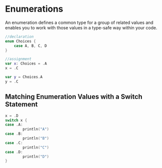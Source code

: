 # Enumerations
An enumeration defines a common type for a group of related values and enables you to work with those values in a type-safe way within your code.

```swift
//declaration
enum Choices {
    case A, B, C, D
}

//assignment
var x: Choices = .A
x = .C

var y = Choices.A
y = .C
```

## Matching Enumeration Values with a Switch Statement
```swift
x = .D
switch x {
case .A:
        println("A")
case .B:
        println("B")
case .C:
        println("C")
case .D:
        println("D")
}
```
